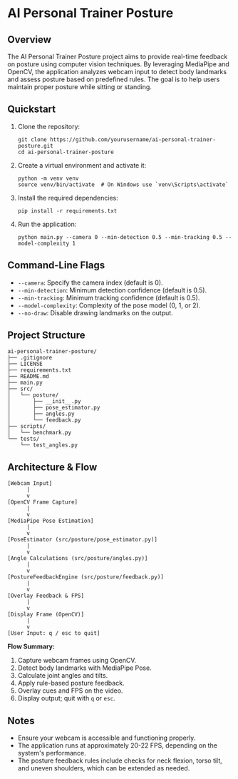 # AI Personal Trainer Posture

## Overview
The AI Personal Trainer Posture project aims to provide real-time feedback on posture using computer vision techniques. By leveraging MediaPipe and OpenCV, the application analyzes webcam input to detect body landmarks and assess posture based on predefined rules. The goal is to help users maintain proper posture while sitting or standing.

## Quickstart
1. Clone the repository:
   ```
   git clone https://github.com/yourusername/ai-personal-trainer-posture.git
   cd ai-personal-trainer-posture
   ```

2. Create a virtual environment and activate it:
   ```
   python -m venv venv
   source venv/bin/activate  # On Windows use `venv\Scripts\activate`
   ```

3. Install the required dependencies:
   ```
   pip install -r requirements.txt
   ```

4. Run the application:
   ```
   python main.py --camera 0 --min-detection 0.5 --min-tracking 0.5 --model-complexity 1
   ```

## Command-Line Flags
- `--camera`: Specify the camera index (default is 0).
- `--min-detection`: Minimum detection confidence (default is 0.5).
- `--min-tracking`: Minimum tracking confidence (default is 0.5).
- `--model-complexity`: Complexity of the pose model (0, 1, or 2).
- `--no-draw`: Disable drawing landmarks on the output.

## Project Structure
```
ai-personal-trainer-posture/
├── .gitignore
├── LICENSE
├── requirements.txt
├── README.md
├── main.py
├── src/
│   └── posture/
│       ├── __init__.py
│       ├── pose_estimator.py
│       ├── angles.py
│       └── feedback.py
├── scripts/
│   └── benchmark.py
└── tests/
    └── test_angles.py
```

## Architecture & Flow

```
[Webcam Input]
      |
      v
[OpenCV Frame Capture]
      |
      v
[MediaPipe Pose Estimation]
      |
      v
[PoseEstimator (src/posture/pose_estimator.py)]
      |
      v
[Angle Calculations (src/posture/angles.py)]
      |
      v
[PostureFeedbackEngine (src/posture/feedback.py)]
      |
      v
[Overlay Feedback & FPS]
      |
      v
[Display Frame (OpenCV)]
      |
      v
[User Input: q / esc to quit]
```

**Flow Summary:**
1. Capture webcam frames using OpenCV.
2. Detect body landmarks with MediaPipe Pose.
3. Calculate joint angles and tilts.
4. Apply rule-based posture feedback.
5. Overlay cues and FPS on the video.
6. Display output; quit with `q` or `esc`.


## Notes
- Ensure your webcam is accessible and functioning properly.
- The application runs at approximately 20-22 FPS, depending on the system's performance.
- The posture feedback rules include checks for neck flexion, torso tilt, and uneven shoulders, which can be extended as needed.